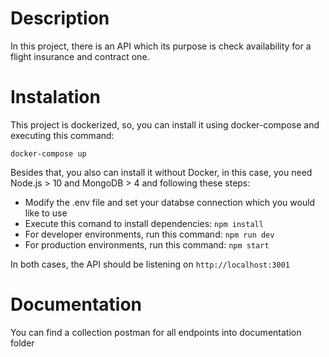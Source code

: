 # Description

In this project, there is an API which its purpose is check availability for a flight insurance and contract one.

# Instalation

This project is dockerized, so, you can install it using docker-compose and executing this command:

`docker-compose up`

Besides that, you also can install it without Docker, in this case, you need Node.js > 10 and MongoDB > 4 and following these steps:

* Modify the .env file and set your databse connection which you would like to use
* Execute this comand to install dependencies: `npm install`
* For developer environments, run this command: `npm run dev`
* For production environments, run this command: `npm start`

In both cases, the API should be listening on `http://localhost:3001`

# Documentation

You can find a collection postman for all endpoints into documentation folder
